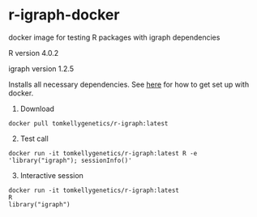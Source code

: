 # r-igraph-docker

docker image for testing R packages with igraph dependencies

R version 4.0.2

igraph version 1.2.5

Installs all necessary dependencies. See [here](https://docs.docker.com/get-started/) for how to get set up with docker.

1. Download

```
docker pull tomkellygenetics/r-igraph:latest
```

2. Test call

```
docker run -it tomkellygenetics/r-igraph:latest R -e 'library("igraph"); sessionInfo()'
```

3. Interactive session

```
docker run -it tomkellygenetics/r-igraph:latest
R
library("igraph")
```
